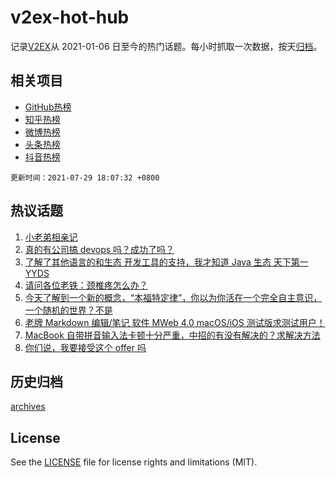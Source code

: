 # v2ex-hot-hub

 记录[V2EX](https://www.v2ex.com/)从 2021-01-06 日至今的热门话题。每小时抓取一次数据，按天[归档](archives)。
 
 ## 相关项目

- [GitHub热榜](https://github.com/lonnyzhang423/github-hot-hub)
- [知乎热榜](https://github.com/lonnyzhang423/zhihu-hot-hub)
- [微博热榜](https://github.com/lonnyzhang423/weibo-hot-hub)
- [头条热榜](https://github.com/lonnyzhang423/toutiao-hot-hub)
- [抖音热榜](https://github.com/lonnyzhang423/douyin-hot-hub)


 `更新时间：2021-07-29 18:07:32 +0800`

## 热议话题

1. [小老弟相亲记](https://www.v2ex.com/t/792382)
1. [真的有公司搞 devops 吗？成功了吗？](https://www.v2ex.com/t/792410)
1. [了解了其他语言的和生态 开发工具的支持，我才知道 Java 生态 天下第一 YYDS](https://www.v2ex.com/t/792390)
1. [请问各位老铁：颈椎疼怎么办？](https://www.v2ex.com/t/792481)
1. [今天了解到一个新的概念，“本福特定律”，你以为你活在一个完全自主意识，一个随机的世界？不是](https://www.v2ex.com/t/792332)
1. [老牌 Markdown 编辑/笔记 软件 MWeb 4.0 macOS/iOS 测试版求测试用户！](https://www.v2ex.com/t/792372)
1. [MacBook 自带拼音输入法卡顿十分严重，中招的有没有解决的？求解决方法](https://www.v2ex.com/t/792367)
1. [你们说，我要接受这个 offer 吗](https://www.v2ex.com/t/792347)

## 历史归档

[archives](archives)

## License

See the [LICENSE](LICENSE) file for license rights and limitations (MIT).

